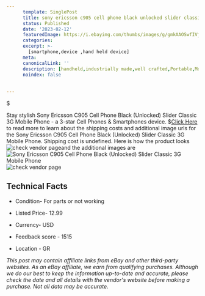 ```yaml
---
      template: SinglePost
      title: sony ericsson c905 cell phone black unlocked slider classic 3g mobile phone
      status: Published
      date: '2023-02-12'
      featuredImage: https://i.ebayimg.com/thumbs/images/g/gmkAAOSwfIVj5xgC/s-l225.jpg
      categories: 
      excerpt: >-
        [smartphone,device ,hand held device]
      meta:
      canonicalLink: ''
      description: [handheld,industrially made,well crafted,Portable,Mobile,Compact,Convenient,Lightweight,Maneuverable,Man-portable,Miniature,Carriable,Hand-held,Light,Holdable,Transportable,Mobile device,Pocket-sized,On-the-go,Wireless,Cordless,Compact size,Convenient size, smartphone,device ,hand held device]
      noindex: false
      
        
---
```

$

Stay stylish Sony Ericsson C905 Cell Phone Black (Unlocked) Slider Classic 3G Mobile Phone - a 3-star Cell Phones & Smartphones device.
$[Click Here](https://www.ebay.com/itm/225416722640?hash=item347be238d0%3Ag%3AgmkAAOSwfIVj5xgC&mkevt=1&mkcid=1&mkrid=711-53200-19255-0&campid=%253CePNCampaignId%253E&customid=%253CreferenceId%253E&toolid=10049) to read more to learn about the shipping costs and additional image urls for the Sony Ericsson C905 Cell Phone Black (Unlocked) Slider Classic 3G Mobile Phone. Shipping cost is undefined. Here is how the product looks ![check vendor page](https://i.ebayimg.com/thumbs/images/g/gmkAAOSwfIVj5xgC/s-l225.jpg)and the additional images are![Sony Ericsson C905 Cell Phone Black (Unlocked) Slider Classic 3G Mobile Phone](https://i.ebayimg.com/images/g/gmkAAOSwfIVj5xgC/s-l1600.jpg)![check vendor page](https://origin-galleryplus.ebayimg.com/ws/web/225416722640_2_0_1/225x225.jpg,https://origin-galleryplus.ebayimg.com/ws/web/225416722640_3_0_1/225x225.jpg,https://origin-galleryplus.ebayimg.com/ws/web/225416722640_4_0_1/225x225.jpg,https://origin-galleryplus.ebayimg.com/ws/web/225416722640_5_0_1/225x225.jpg,https://origin-galleryplus.ebayimg.com/ws/web/225416722640_6_0_1/225x225.jpg,https://origin-galleryplus.ebayimg.com/ws/web/225416722640_7_0_1/225x225.jpg,https://origin-galleryplus.ebayimg.com/ws/web/225416722640_8_0_1/225x225.jpg,https://origin-galleryplus.ebayimg.com/ws/web/225416722640_9_0_1/225x225.jpg,https://origin-galleryplus.ebayimg.com/ws/web/225416722640_10_0_1/225x225.jpg,https://origin-galleryplus.ebayimg.com/ws/web/225416722640_11_0_1/225x225.jpg,https://origin-galleryplus.ebayimg.com/ws/web/225416722640_12_0_1/225x225.jpg)



 ## Technical Facts 



     
      

 - Condition- For parts or not working 


      

 - Listed Price- 12.99 


      

 - Currency- USD 


      

 - Feedback score - 1515 


      

 - Location - GR 


      
      

 *_This post may contain affiliate links from eBay and other third-party websites. As an eBay affiliate, we earn from qualifying purchases. Although we do our best to keep the information up-to-date and accurate, please check the date and all details with the vendor's website before making a purchase. Not all data may be accurate._*






